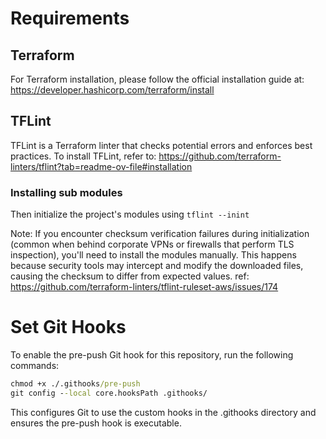 # Requirements

## Terraform
For Terraform installation, please follow the official installation guide at:
https://developer.hashicorp.com/terraform/install

## TFLint
TFLint is a Terraform linter that checks potential errors and enforces best practices. To install TFLint, refer to:
https://github.com/terraform-linters/tflint?tab=readme-ov-file#installation

### Installing sub modules
Then initialize the project's modules using `tflint --inint`

Note: If you encounter checksum verification failures during initialization (common when behind corporate VPNs or firewalls that perform TLS inspection), you'll need to install the modules manually. This happens because security tools may intercept and modify the downloaded files, causing the checksum to differ from expected values.
ref: https://github.com/terraform-linters/tflint-ruleset-aws/issues/174

# Set Git Hooks
To enable the pre-push Git hook for this repository, run the following commands:

```cmd
chmod +x ./.githooks/pre-push
git config --local core.hooksPath .githooks/
```

This configures Git to use the custom hooks in the .githooks directory and ensures the pre-push hook is executable.